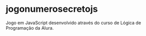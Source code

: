 # jogonumerosecretojs

Jogo em JavaScript desenvolvido através do curso de Lógica de Programação da Alura.
